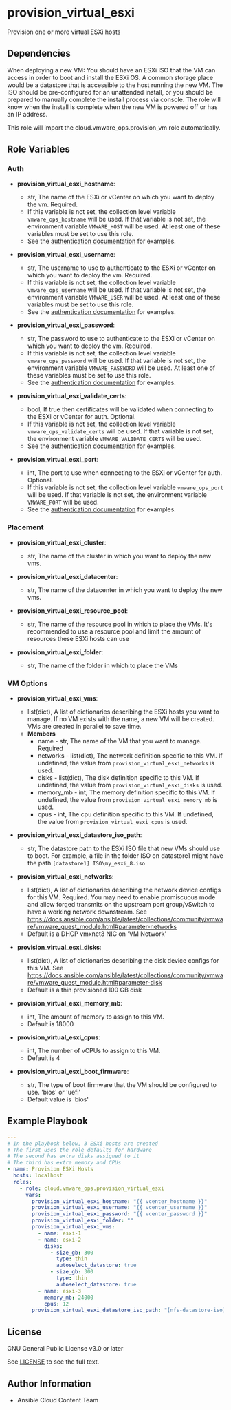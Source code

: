 # provision_virtual_esxi

Provision one or more virtual ESXi hosts

## Dependencies

When deploying a new VM:
  You should have an ESXi ISO that the VM can access in order to boot and install the ESXi OS. A common storage place would be a datastore that is accessible to the host running the new VM. The ISO should be pre-configured for an unattended install, or you should be prepared to manually complete the install process via console. The role will know when the install is complete when the new VM is powered off or has an IP address.

  This role will import the cloud.vmware_ops.provision_vm role automatically.

## Role Variables

### Auth

- **provision_virtual_esxi_hostname**:
  - str, The name of the ESXi or vCenter on which you want to deploy the vm. Required.
  - If this variable is not set, the collection level variable `vmware_ops_hostname` will be used. If that variable is not set, the environment variable `VMWARE_HOST` will be used. At least one of these variables must be set to use this role.
  - See the [authentication documentation](https://github.com/redhat-cop/cloud.vmware_ops/blob/main/docs/authentication.md) for examples.

- **provision_virtual_esxi_username**:
  - str, The username to use to authenticate to the ESXi or vCenter on which you want to deploy the vm. Required.
  - If this variable is not set, the collection level variable `vmware_ops_username` will be used. If that variable is not set, the environment variable `VMWARE_USER` will be used. At least one of these variables must be set to use this role.
  - See the [authentication documentation](https://github.com/redhat-cop/cloud.vmware_ops/blob/main/docs/authentication.md) for examples.

- **provision_virtual_esxi_password**:
  - str, The password to use to authenticate to the ESXi or vCenter on which you want to deploy the vm. Required.
  - If this variable is not set, the collection level variable `vmware_ops_password` will be used. If that variable is not set, the environment variable `VMWARE_PASSWORD` will be used. At least one of these variables must be set to use this role.
  - See the [authentication documentation](https://github.com/redhat-cop/cloud.vmware_ops/blob/main/docs/authentication.md) for examples.

- **provision_virtual_esxi_validate_certs**:
  - bool, If true then certificates will be validated when connecting to the ESXi or vCenter for auth. Optional.
  - If this variable is not set, the collection level variable `vmware_ops_validate_certs` will be used. If that variable is not set, the environment variable `VMWARE_VALIDATE_CERTS` will be used.
  - See the [authentication documentation](https://github.com/redhat-cop/cloud.vmware_ops/blob/main/docs/authentication.md) for examples.

- **provision_virtual_esxi_port**:
  - int, The port to use when connecting to the ESXi or vCenter for auth. Optional.
  - If this variable is not set, the collection level variable `vmware_ops_port` will be used. If that variable is not set, the environment variable `VMWARE_PORT` will be used.
  - See the [authentication documentation](https://github.com/redhat-cop/cloud.vmware_ops/blob/main/docs/authentication.md) for examples.

### Placement
- **provision_virtual_esxi_cluster**:
  - str, The name of the cluster in which you want to deploy the new vms.

- **provision_virtual_esxi_datacenter**:
  - str, The name of the datacenter in which you want to deploy the new vms.

- **provision_virtual_esxi_resource_pool**:
  - str, The name of the resource pool in which to place the VMs. It's recommended to use a resource pool and limit the amount of resources these ESXi hosts can use

- **provision_virtual_esxi_folder**:
  - str, The name of the folder in which to place the VMs


### VM Options
- **provision_virtual_esxi_vms**:
  - list(dict), A list of dictionaries describing the ESXi hosts you want to manage. If no VM exists with the name, a new VM will be created. VMs are created in parallel to save time.
  - **Members**
    - name - str, The name of the VM that you want to manage. Required
    - networks - list(dict), The network definition specific to this VM. If undefined, the value from `provision_virtual_esxi_networks` is used.
    - disks - list(dict), The disk definition specific to this VM. If undefined, the value from `provision_virtual_esxi_disks` is used.
    - memory_mb - int, The memory definition specific to this VM. If undefined, the value from `provision_virtual_esxi_memory_mb` is used.
    - cpus - int, The cpu definition specific to this VM. If undefined, the value from `provision_virtual_esxi_cpus` is used.

- **provision_virtual_esxi_datastore_iso_path**:
  - str, The datastore path to the ESXi ISO file that new VMs should use to boot. For example, a file in the folder ISO on datastore1 might have the path `[datastore1] ISO\my_esxi_8.iso`

- **provision_virtual_esxi_networks**:
  - list(dict), A list of dictionaries describing the network device configs for this VM. Required. You may need to enable promiscuous mode and allow forged transmits on the upstream port group/vSwitch to have a working network downstream. See https://docs.ansible.com/ansible/latest/collections/community/vmware/vmware_guest_module.html#parameter-networks
  - Default is a DHCP vmxnet3 NIC on 'VM Network'

- **provision_virtual_esxi_disks**:
  - list(dict), A list of dictionaries describing the disk device configs for this VM. See https://docs.ansible.com/ansible/latest/collections/community/vmware/vmware_guest_module.html#parameter-disk
  - Default is a thin provisioned 100 GB disk

- **provision_virtual_esxi_memory_mb**:
  - int, The amount of memory to assign to this VM.
  - Default is 18000

- **provision_virtual_esxi_cpus**:
  - int, The number of vCPUs to assign to this VM.
  - Default is 4

- **provision_virtual_esxi_boot_firmware**:
  - str, The type of boot firmware that the VM should be configured to use. 'bios' or 'uefi'
  - Default value is 'bios'


## Example Playbook
```yaml
---
# In the playbook below, 3 ESXi hosts are created
# The first uses the role defaults for hardware
# The second has extra disks assigned to it
# The third has extra memory and CPUs
- name: Provision ESXi Hosts
  hosts: localhost
  roles:
    - role: cloud.vmware_ops.provision_virtual_esxi
      vars:
        provision_virtual_esxi_hostname: "{{ vcenter_hostname }}"
        provision_virtual_esxi_username: "{{ vcenter_username }}"
        provision_virtual_esxi_password: "{{ vcenter_password }}"
        provision_virtual_esxi_folder: ""
        provision_virtual_esxi_vms:
          - name: esxi-1
          - name: esxi-2
            disks:
              - size_gb: 300
                type: thin
                autoselect_datastore: true
              - size_gb: 300
                type: thin
                autoselect_datastore: true
          - name: esxi-3
            memory_mb: 24000
            cpus: 12
        provision_virtual_esxi_datastore_iso_path: "[nfs-datastore-iso] esxi_8.iso"
```

License
-------

GNU General Public License v3.0 or later

See [LICENSE](https://github.com/ansible-collections/cloud.aws_troubleshooting/blob/main/LICENSE) to see the full text.

Author Information
------------------

- Ansible Cloud Content Team
